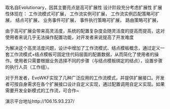 取名自Evolutionary，因其主要亮点是高可扩展性 设计阶段充分考虑扩展性 扩展性体现在： 工作流模式可扩展， 工作流实例可扩展， 工作流实例匹配策略可扩展， 结点可扩展， 业务事件可扩展， 事件执行策略可扩展， 路由策略可扩展，

由于高可扩展会带来高灵活度，系统的配置复杂度会随灵活度的提高而提高，这对使用者来说几乎无法操作配置功能，对开发者来说提高了开发难度

为解决这个高灵活度问题，设计中增加了工作流模式、结点模板概念，通过定义一套工作流模式+结点模板可固定住代码层面的配置数据，从而简化了使用者的操作。使用者只需要根据业务选择不同的步骤（与结点模板绑定的结点），设置步骤的执行人员（工作组）。

对于开发者，EvoWKF实现了几种广泛应用的工作流模式，并提供扩展接口。开发者可按自身需求在各个扩展接口设计自定义实现，通过配置调用自定义实现。如果需要开发全新模式的工作流，可合作~

演示平台地址http://106.15.93.237/